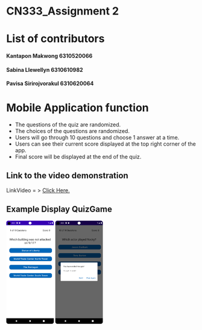 # CN333_Assignment 2

# List of contributors
#### Kantapon Makwong 6310520066
#### Sabina Llewellyn 6310610982
#### Pavisa Sirirojvorakul 6310620064

# Mobile Application function
- The questions of the quiz are randomized.
- The choices of the questions are randomized.
- Users will go through 10 questions and choose 1 answer at a time.
- Users can see their current score displayed at the top right corner of the app.
- Final score will be displayed at the end of the quiz.

## Link to the video demonstration

LinkVideo = > [Click Here.](https://youtu.be/4D0LhODJ6dM)

## Example Display QuizGame

<img src = "game_screen.png" alt ="game_screen" width = "25%" Height ="25%">

<img src = "final_dialogue.png" alt ="final_dialogue" width = "25%" Height ="25%">

